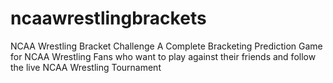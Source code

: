 # ncaawrestlingbrackets
NCAA Wrestling Bracket Challenge
A Complete Bracketing Prediction Game for NCAA Wrestling Fans who want to play against their friends and follow the live NCAA Wrestling Tournament
